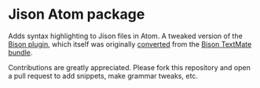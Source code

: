 # Jison Atom package
Adds syntax highlighting to Jison files in Atom. A tweaked version of the [Bison plugin](https://github.com/toroidal-code/language-bison), which itself was originally [converted](https://atom.io/docs/latest/converting-a-text-mate-bundle) from the [Bison TextMate bundle](https://github.com/textmate/bison.tmbundle).

Contributions are greatly appreciated.
Please fork this repository and open a pull request to add snippets, make grammar tweaks, etc.
